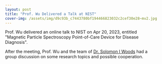 ```yaml
---
layout: post
title: "Prof. Wu Delivered a Talk at NIST"
cover-img: /assets/img/d9c93b_c7443780bf194466823032c2cef30e28~mv2.jpg
---
```

Prof. Wu delivered an online talk to NIST on Apr 20, 2023, entitled "Magnetic Particle Spectroscopy Point-of-Care Device for Disease Diagnosis".

After the meeting, Prof. Wu and the team of [Dr. Solomon I Woods](https://www.nist.gov/people/solomon-i-woods) had a group discussion on some research topics and possible cooperation.
